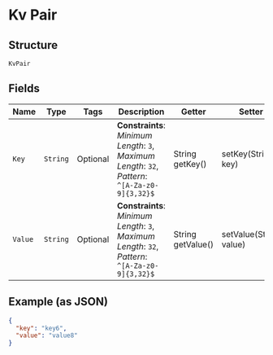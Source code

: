
# Kv Pair

## Structure

`KvPair`

## Fields

| Name | Type | Tags | Description | Getter | Setter |
|  --- | --- | --- | --- | --- | --- |
| `Key` | `String` | Optional | **Constraints**: *Minimum Length*: `3`, *Maximum Length*: `32`, *Pattern*: `^[A-Za-z0-9]{3,32}$` | String getKey() | setKey(String key) |
| `Value` | `String` | Optional | **Constraints**: *Minimum Length*: `3`, *Maximum Length*: `32`, *Pattern*: `^[A-Za-z0-9]{3,32}$` | String getValue() | setValue(String value) |

## Example (as JSON)

```json
{
  "key": "key6",
  "value": "value8"
}
```

